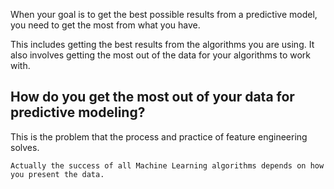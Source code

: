 When your goal is to get the best possible results from a predictive model, you need to get the most from what you have.

This includes getting the best results from the algorithms you are using. It also involves getting the most out of the data for your algorithms to work with.

## **How do you get the most out of your data for predictive modeling?**

This is the problem that the process and practice of feature engineering solves.

```ad-tip
Actually the success of all Machine Learning algorithms depends on how you present the data.
```